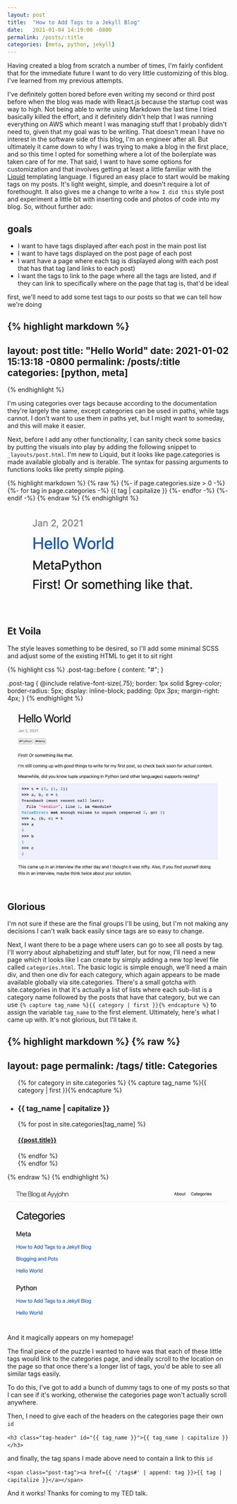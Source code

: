 ```yaml
---
layout: post
title:  "How to Add Tags to a Jekyll Blog"
date:   2021-01-04 14:19:00 -0800
permalink: /posts/:title
categories: [meta, python, jekyll]
---
```

Having created a blog from scratch a number of times, I'm fairly confident that for the immediate future I want to do very little customizing of this blog. I've learned from my previous attempts.

I've definitely gotten bored before even writing my second or third post before when the blog was made with React.js because the startup cost was way to high.
Not being able to write using Markdown the last time I tried basically killed the effort, and it definitely didn't help that I was running everything on AWS which meant I was managing stuff that I probably didn't need to, given that my goal was to be writing.
That doesn't mean I have no interest in the software side of this blog, I'm an engineer after all. But ultimately it came down to why I was trying to make a blog in the first place, and so this time I opted for something where a lot of the boilerplate was taken care of for me.
That said, I want to have some options for customization and that involves getting at least a little familiar with the [Liquid](https://shopify.github.io/liquid/) templating language.
I figured an easy place to start would be making tags on my posts. It's light weight, simple, and doesn't require a lot of forethought.
It also gives me a change to write a `how I did this` style post and experiment a little bit with inserting code and photos of code into my blog.
So, without further ado:

## goals

* I want to have tags displayed after each post in the main post list
* I want to have tags displayed on the post page of each post
* I want have a page where each tag is displayed along with each post that has that tag (and links to each post)
* I want the tags to link to the page where all the tags are listed, and if they can link to specifically where on the page that tag is, that'd be ideal

first, we'll need to add some test tags to our posts so that we can tell how we're doing

<!-- markdownlint-disable MD003 -->
{% highlight markdown %}
---

layout: post
title:  "Hello World"
date:   2021-01-02 15:13:18 -0800
permalink: /posts/:title
categories: [python, meta]
---

{% endhighlight %}
<!-- markdownlint-enable MD003 -->

I'm using categories over tags because according to the documentation they're largely the same, except categories can be used in paths, while tags cannot.
I don't want to use them in paths yet, but I might want to someday, and this will make it easier.

Next, before I add any other functionality, I can sanity check some basics by putting the visuals into play by adding the following snippet to `_layouts/post.html`. I'm new to Liquid, but it looks like page.categories is made available globally and is iterable. The syntax for passing arguments to functions looks like pretty simple piping.

{% highlight markdown %}
{% raw %}
{%- if page.categories.size > 0 -%}
    {%- for tag in page.categories -%}
    <span class="post-tag">{{ tag | capitalize }}</span>
    {%- endfor -%}
    {%- endif -%}
{% endraw %}
{% endhighlight %}
![Perfection](/assets/adding_tags/unstyled_tags.png)

## Et Voila

The style leaves something to be desired, so I'll add some minimal SCSS and adjust some of the existing HTML to get it to sit right

{% highlight css %}
.post-tag::before {
  content: "#";
}

.post-tag {
  @include relative-font-size(.75);
  border: 1px solid $grey-color;
  border-radius: 5px;
  display: inline-block;
  padding: 0px 3px;
  margin-right: 4px;
}
{% endhighlight %}

![Glorious](/assets/adding_tags/styled_tags.png)

## Glorious

I'm not sure if these are the final groups I'll be using, but I'm not making any decisions I can't walk back easily since tags are so easy to change.

Next, I want there to be a page where users can go to see all posts by tag.
I'll worry about alphabetizing and stuff later, but for now, I'll need a new page which it looks like I can create by simply adding a new top level file called `categories.html`. The basic logic is simple enough, we'll need a main div, and then one div for each category, which again appears to be made available globally via site.categories.
There's a small gotcha with site.categories in that it's actually a list of lists where each sub-list is a category name followed by the posts that have that category, but we can use `{% capture tag_name %}{{ category | first }}{% endcapture %}` to assign the variable `tag_name` to the first element.
Ultimately, here's what I came up with. It's not glorious, but I'll take it.

<!-- markdownlint-disable MD003 -->
{% highlight markdown %}
{% raw %}
---

layout: page
permalink: /tags/
title: Categories
---
<!-- markdownlint-enable MD003 -->

<div class="posts-by-tag">
    <ul class="tag-post-list">
        {% for category in site.categories %}
        {% capture tag_name %}{{ category | first }}{% endcapture %}
        <li>
            <h3 class="tag-header">{{ tag_name | capitalize }}</h3>
            {% for post in site.categories[tag_name] %}
            <div class="tag-post-title">
                <h4><a href="{{ site.baseurl }}{{ post.url }}">{{post.title}}</a></h4>
            </div>
            {% endfor %}
        </li>
        {% endfor %}
    </ul>
</div>
{% endraw %}
{% endhighlight %}

![bam](/assets/adding_tags/categories_page.png)

And it magically appears on my homepage!

The final piece of the puzzle I wanted to have was that each of these little tags would link to the categories page, and ideally scroll to the location on the page so that once there's a longer list of tags, you'd be able to see all similar tags easily.

To do this, I've got to add a bunch of dummy tags to one of my posts so that I can see if it's working, otherwise the categories page won't actually scroll anywhere.

Then, I need to give each of the headers on the categories page their own `id`

`<h3 class="tag-header" id="{{ tag_name }}">{{ tag_name | capitalize }}</h3>`

and finally, the tag spans I made above need to contain a link to this `id`

`<span class="post-tag"><a href={{ '/tags#' | append: tag }}>{{ tag | capitalize }}</a></span>`

And it works!
Thanks for coming to my TED talk.
